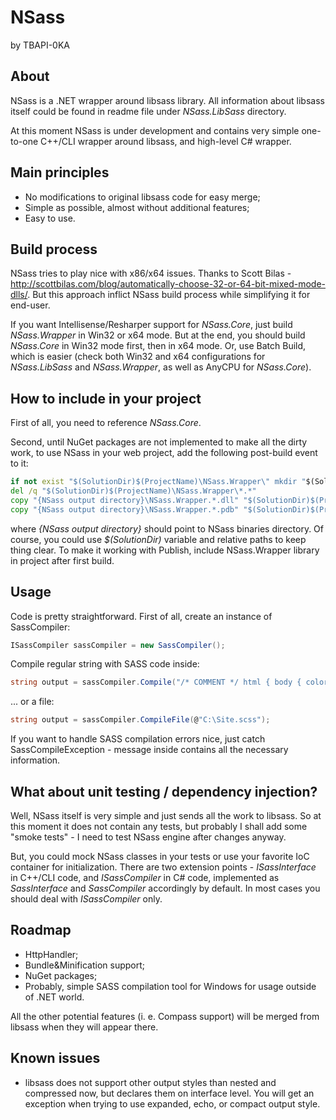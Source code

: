 NSass
=====

by TBAPI-0KA

About
-----

NSass is a .NET wrapper around libsass library. All information about libsass itself could be found in readme file under *NSass.LibSass* directory.

At this moment NSass is under development and contains very simple one-to-one C++/CLI wrapper around libsass, and high-level C# wrapper.

Main principles
---------------

* No modifications to original libsass code for easy merge;
* Simple as possible, almost without additional features;
* Easy to use.

Build process
-------------

NSass tries to play nice with x86/x64 issues. Thanks to Scott Bilas - http://scottbilas.com/blog/automatically-choose-32-or-64-bit-mixed-mode-dlls/.
But this approach inflict NSass build process while simplifying it for end-user.

If you want Intellisense/Resharper support for *NSass.Core*, just build *NSass.Wrapper* in Win32 or x64 mode.
But at the end, you should build *NSass.Core* in Win32 mode first, then in x64 mode. Or, use Batch Build, which is easier (check both Win32 and x64 configurations for *NSass.LibSass* and *NSass.Wrapper*, as well as AnyCPU for *NSass.Core*).

How to include in your project
------------------------------

First of all, you need to reference *NSass.Core*.

Second, until NuGet packages are not implemented to make all the dirty work, to use NSass in your web project, add the following post-build event to it:

```bat
if not exist "$(SolutionDir)$(ProjectName)\NSass.Wrapper\" mkdir "$(SolutionDir)$(ProjectName)\NSass.Wrapper\"
del /q "$(SolutionDir)$(ProjectName)\NSass.Wrapper\*.*"
copy "{NSass output directory}\NSass.Wrapper.*.dll" "$(SolutionDir)$(ProjectName)\NSass.Wrapper\"
copy "{NSass output directory}\NSass.Wrapper.*.pdb" "$(SolutionDir)$(ProjectName)\NSass.Wrapper\"
```

where *{NSass output directory}* should point to NSass binaries directory. Of course, you could use *$(SolutionDir)* variable and relative paths to keep thing clear.
To make it working with Publish, include NSass.Wrapper library in project after first build.

Usage
-----

Code is pretty straightforward. First of all, create an instance of SassCompiler:

```c#
ISassCompiler sassCompiler = new SassCompiler();
```

Compile regular string with SASS code inside:

```c#
string output = sassCompiler.Compile("/* COMMENT */ html { body { color: red; } }");
```

... or a file:

```c#
string output = sassCompiler.CompileFile(@"C:\Site.scss");
```

If you want to handle SASS compilation errors nice, just catch SassCompileException - message inside contains all the necessary information.

What about unit testing / dependency injection?
-----------------------------------------------

Well, NSass itself is very simple and just sends all the work to libsass.
So at this moment it does not contain any tests, but probably I shall add some "smoke tests" - I need to test NSass engine after changes anyway.

But, you could mock NSass classes in your tests or use your favorite IoC container for initialization.
There are two extension points - *ISassInterface* in C++/CLI code, and *ISassCompiler* in C# code, implemented as *SassInterface* and *SassCompiler* accordingly by default.
In most cases you should deal with *ISassCompiler* only.

Roadmap
-------

* HttpHandler;
* Bundle&Minification support;
* NuGet packages;
* Probably, simple SASS compilation tool for Windows for usage outside of .NET world.

All the other potential features (i. e. Compass support) will be merged from libsass when they will appear there.

Known issues
------------

* libsass does not support other output styles than nested and compressed now, but declares them on interface level. You will get an exception when trying to use expanded, echo, or compact output style.